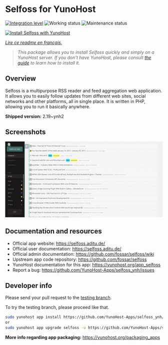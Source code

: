 <!--
N.B.: This README was automatically generated by https://github.com/YunoHost/apps/tree/master/tools/README-generator
It shall NOT be edited by hand.
-->

# Selfoss for YunoHost

[![Integration level](https://dash.yunohost.org/integration/selfoss.svg)](https://dash.yunohost.org/appci/app/selfoss) ![Working status](https://ci-apps.yunohost.org/ci/badges/selfoss.status.svg) ![Maintenance status](https://ci-apps.yunohost.org/ci/badges/selfoss.maintain.svg)

[![Install Selfoss with YunoHost](https://install-app.yunohost.org/install-with-yunohost.svg)](https://install-app.yunohost.org/?app=selfoss)

*[Lire ce readme en français.](./README_fr.md)*

> *This package allows you to install Selfoss quickly and simply on a YunoHost server.
If you don't have YunoHost, please consult [the guide](https://yunohost.org/#/install) to learn how to install it.*

## Overview

Selfoss is a multipurpose RSS reader and feed aggregation web application. It allows you to easily follow updates from different web sites, social networks and other platforms, all in single place. It is written in PHP, allowing you to run it basically anywhere.


**Shipped version:** 2.19~ynh2

## Screenshots

![Screenshot of Selfoss](./doc/screenshots/screenshot1.png)

## Documentation and resources

* Official app website: <https://selfoss.aditu.de/>
* Official user documentation: <https://selfoss.aditu.de/>
* Official admin documentation: <https://github.com/fossar/selfoss/wiki>
* Upstream app code repository: <https://github.com/fossar/selfoss>
* YunoHost documentation for this app: <https://yunohost.org/app_selfoss>
* Report a bug: <https://github.com/YunoHost-Apps/selfoss_ynh/issues>

## Developer info

Please send your pull request to the [testing branch](https://github.com/YunoHost-Apps/selfoss_ynh/tree/testing).

To try the testing branch, please proceed like that.

``` bash
sudo yunohost app install https://github.com/YunoHost-Apps/selfoss_ynh/tree/testing --debug
or
sudo yunohost app upgrade selfoss -u https://github.com/YunoHost-Apps/selfoss_ynh/tree/testing --debug
```

**More info regarding app packaging:** <https://yunohost.org/packaging_apps>
